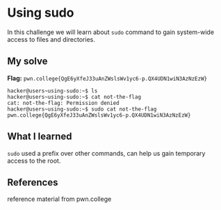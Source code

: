 # Using sudo
In this challenge we will learn about `sudo` command to gain system-wide access to files and directories.

## My solve
**Flag:** `pwn.college{QgE6yXfeJ33uAnZWslsWv1yc6-p.QX4UDN1wiN3AzNzEzW}`

```
hacker@users~using-sudo:~$ ls
hacker@users~using-sudo:~$ cat not-the-flag
cat: not-the-flag: Permission denied
hacker@users~using-sudo:~$ sudo cat not-the-flag
pwn.college{QgE6yXfeJ33uAnZWslsWv1yc6-p.QX4UDN1wiN3AzNzEzW}
```

## What I learned
`sudo` used a prefix over other commands, can help us gain temporary access to the root.

## References 
reference material from pwn.college
